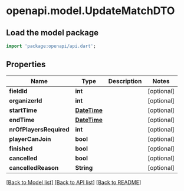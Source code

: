 # openapi.model.UpdateMatchDTO

## Load the model package
```dart
import 'package:openapi/api.dart';
```

## Properties
Name | Type | Description | Notes
------------ | ------------- | ------------- | -------------
**fieldId** | **int** |  | [optional] 
**organizerId** | **int** |  | [optional] 
**startTime** | [**DateTime**](DateTime.md) |  | [optional] 
**endTime** | [**DateTime**](DateTime.md) |  | [optional] 
**nrOfPlayersRequired** | **int** |  | [optional] 
**playerCanJoin** | **bool** |  | [optional] 
**finished** | **bool** |  | [optional] 
**cancelled** | **bool** |  | [optional] 
**cancelledReason** | **String** |  | [optional] 

[[Back to Model list]](../README.md#documentation-for-models) [[Back to API list]](../README.md#documentation-for-api-endpoints) [[Back to README]](../README.md)


